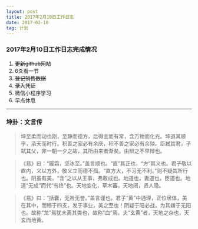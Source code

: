 ```yaml
---
layout: post
title: 2017年2月10日工作日志
date: 2017-02-10
tag: 计划
---
```


### 2017年2月10日工作日志完成情况            

 1. ~~更新github网站~~
 2. 6爻看一节
 3. ~~登记销售数据~~
 4. ~~录入凭证~~
 5. 微信小程序学习
 6. 早点休息

----------

### 坤卦：**文言传**

>  坤至柔而动也刚，至静而德方，后得主而有常，含万物而化光。坤道其顺乎，承天而时行。积善之家必有余庆，积不善之家必有余殃。臣弑其君，子弑其父，非一朝一夕之故，其所由来者渐矣。由辩之不早辩也。

> 《易》曰：“履霜，坚冰至。”盖言顺也。“直”其正也，“方”其义也。君子敬以直内，义以方外，敬义立而德不孤。“直方大，不习无不利。”则不疑其所行也。阴虽有美，“含”之以从王事，弗敢成也。地道也，妻道也，臣道也。地道“无成”而代“有终”也。天地变化，草木蕃，天地闭，贤人隐。

>  《易》曰：“括囊，无咎无誉。”盖言谨也。君子“黄”中通理，正位居体，美在其中，而畅于四支，发于事业，美之至也！阴疑于阳必战，为其嫌于无阳也。故称“龙”焉犹未离其类也，故称“血”焉。夫“玄黄”者，天地之杂也，天玄而地黄。
